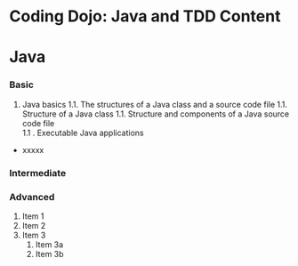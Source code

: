 # Coding Dojo: Java and TDD Content

# Java
### Basic
1. Java basics
     1.1. The structures of a Java class and a source code file
          1.1. Structure of a Java class
          1.1. Structure and components of a Java source code file   
     1.1 . Executable Java applications
    
* xxxxx

### Intermediate


### Advanced
1. Item 1
1. Item 2
1. Item 3
   1. Item 3a
   1. Item 3b
